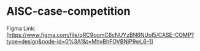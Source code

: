 # AISC-case-competition
Figma Link: [https://www.figma.com/file/qRC9oomC6cNUYzBN6NUoI5/CASE-COMP?type=design&node-id=0%3A1&t=MhvBhFOVBNjP9wL6-1]
